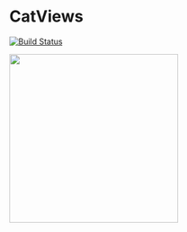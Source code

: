 # CatViews

[![Build Status](https://travis-ci.org/ahwillia/CatViews.jl.svg?branch=master)](https://travis-ci.org/ahwillia/CatViews.jl)

<img src="http://i.imgur.com/OHtZ2HZ.jpg" width="300px">
